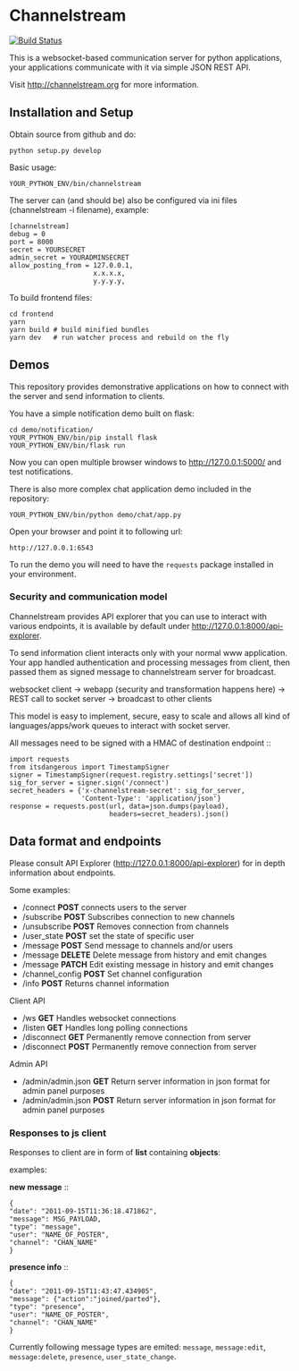# Channelstream

[![Build Status]](https://travis-ci.org/Channelstream/channelstream)

This is a websocket-based communication server for python applications,
your applications communicate with it via simple JSON REST API.

Visit http://channelstream.org for more information.

## Installation and Setup

Obtain source from github and do:

    python setup.py develop

Basic usage:

    YOUR_PYTHON_ENV/bin/channelstream

The server can (and should be) also be configured via ini files (channelstream -i filename), example:

    [channelstream]
    debug = 0
    port = 8000
    secret = YOURSECRET
    admin_secret = YOURADMINSECRET
    allow_posting_from = 127.0.0.1,
                         x.x.x.x,
                         y.y.y.y,

To build frontend files:

    cd frontend
    yarn
    yarn build # build minified bundles
    yarn dev   # run watcher process and rebuild on the fly

## Demos

This repository provides demonstrative applications on how to connect with the server
and send information to clients.

You have a simple notification demo built on flask:

    cd demo/notification/
    YOUR_PYTHON_ENV/bin/pip install flask
    YOUR_PYTHON_ENV/bin/flask run

Now you can open multiple browser windows to http://127.0.0.1:5000/ and test notifications.

There is also more complex chat application demo included in the repository:

    YOUR_PYTHON_ENV/bin/python demo/chat/app.py

Open your browser and point it to following url:

    http://127.0.0.1:6543

To run the demo you will need to have the `requests` package installed in your environment.

### Security and communication model

Channelstream provides API explorer that you can use to interact with various
endpoints, it is available by default under http://127.0.0.1:8000/api-explorer.

To send information client interacts only with your normal www application.
Your app handled authentication and processing messages from client, then passed
them as signed message to channelstream server for broadcast.

websocket client -> webapp (security and transformation happens here) -> REST call to socket server -> broadcast to other clients

This model is easy to implement, secure, easy to scale and allows all kind of
languages/apps/work queues to interact with socket server.

All messages need to be signed with a HMAC of destination endpoint ::

    import requests
    from itsdangerous import TimestampSigner
    signer = TimestampSigner(request.registry.settings['secret'])
    sig_for_server = signer.sign('/connect')
    secret_headers = {'x-channelstream-secret': sig_for_server,
                      'Content-Type': 'application/json'}
    response = requests.post(url, data=json.dumps(payload),
                             headers=secret_headers).json()

## Data format and endpoints

Please consult API Explorer (http://127.0.0.1:8000/api-explorer) for in depth information
about endpoints.

Some examples:

* /connect **POST** connects users to the server
* /subscribe **POST** Subscribes connection to new channels
* /unsubscribe **POST** Removes connection from channels
* /user_state **POST** set the state of specific user
* /message **POST** Send message to channels and/or users
* /message **DELETE** Delete message from history and emit changes
* /message **PATCH** Edit existing message in history and emit changes
* /channel_config **POST** Set channel configuration
* /info **POST** Returns channel information

Client API

* /ws **GET** Handles websocket connections
* /listen **GET** Handles long polling connections
* /disconnect **GET** Permanently remove connection from server
* /disconnect **POST** Permanently remove connection from server


Admin API

* /admin/admin.json **GET** Return server information in json format for admin panel purposes
* /admin/admin.json **POST** Return server information in json format for admin panel purposes

### Responses to js client

Responses to client are in form of **list** containing **objects**:

examples:

**new message** ::

    {
    "date": "2011-09-15T11:36:18.471862",
    "message": MSG_PAYLOAD,
    "type": "message",
    "user": "NAME_OF_POSTER",
    "channel": "CHAN_NAME"
    }

**presence info** ::

    {
    "date": "2011-09-15T11:43:47.434905",
    "message": {"action":"joined/parted"},
    "type": "presence",
    "user": "NAME_OF_POSTER",
    "channel": "CHAN_NAME"
    }

Currently following message types are emited: `message`, `message:edit`,
`message:delete`, `presence`, `user_state_change`.

[Build Status]: https://travis-ci.org/Channelstream/channelstream.svg?branch=master
